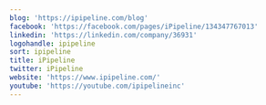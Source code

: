 ```yaml
---
blog: 'https://ipipeline.com/blog'
facebook: 'https://facebook.com/pages/iPipeline/134347767013'
linkedin: 'https://linkedin.com/company/36931'
logohandle: ipipeline
sort: ipipeline
title: iPipeline
twitter: iPipeline
website: 'https://www.ipipeline.com/'
youtube: 'https://youtube.com/ipipelineinc'
---
```

